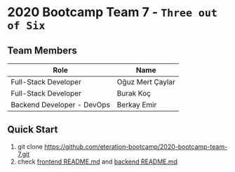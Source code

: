 # 2020 Bootcamp Team 7 - `Three out of Six`

## Team Members

| Role               | Name      |
|--------------------|-----------|
| Full-Stack Developer | Oğuz Mert Çaylar  |
| Full-Stack Developer  | Burak Koç  |
| Backend Developer - DevOps  | Berkay Emir  |

## Quick Start 

1. git clone https://github.com/eteration-bootcamp/2020-bootcamp-team-7.git
2. check [frontend README.md](../master/frontend-react-boilerplate/README.md) and [backend README.md](../master/backend-spring-boot/README.md)
